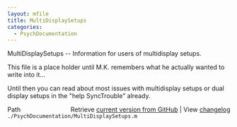 ```yaml
---
layout: mfile
title: MultiDisplaySetups
categories:
  - PsychDocumentation
---
```


MultiDisplaySetups \-\- Information for users of multidisplay setups.

This file is a place holder until M.K. remembers what he actually wanted
to write into it...

Until then you can read about most issues with multidisplay setups or
dual display setups in the "help SyncTrouble" already.



<div class="code_header" style="text-align:right;">
  <span style="float:left;">Path&nbsp;&nbsp;</span> <span class="counter">Retrieve <a href=
  "https://raw.github.com/Psychtoolbox-3/Psychtoolbox-3/beta/./PsychDocumentation/MultiDisplaySetups.m">current version from GitHub</a> | View <a href=
  "https://github.com/Psychtoolbox-3/Psychtoolbox-3/commits/beta/./PsychDocumentation/MultiDisplaySetups.m">changelog</a></span>
</div>
<div class="code">
  <code>./PsychDocumentation/MultiDisplaySetups.m</code>
</div>
